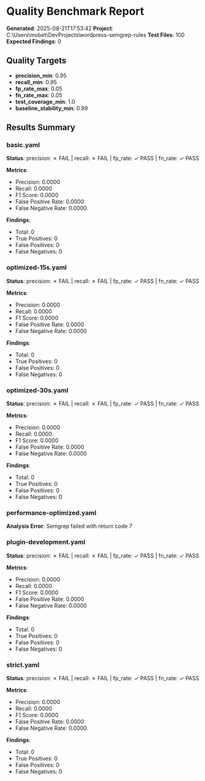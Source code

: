 # Quality Benchmark Report

**Generated**: 2025-08-21T17:53:42
**Project**: C:\Users\mobet\DevProjects\wordpress-semgrep-rules
**Test Files**: 100
**Expected Findings**: 0

## Quality Targets

- **precision_min**: 0.95
- **recall_min**: 0.95
- **fp_rate_max**: 0.05
- **fn_rate_max**: 0.05
- **test_coverage_min**: 1.0
- **baseline_stability_min**: 0.99

## Results Summary

### basic.yaml

**Status**: precision: ✗ FAIL | recall: ✗ FAIL | fp_rate: ✓ PASS | fn_rate: ✓ PASS

**Metrics**:
- Precision: 0.0000
- Recall: 0.0000
- F1 Score: 0.0000
- False Positive Rate: 0.0000
- False Negative Rate: 0.0000

**Findings**:
- Total: 0
- True Positives: 0
- False Positives: 0
- False Negatives: 0

### optimized-15s.yaml

**Status**: precision: ✗ FAIL | recall: ✗ FAIL | fp_rate: ✓ PASS | fn_rate: ✓ PASS

**Metrics**:
- Precision: 0.0000
- Recall: 0.0000
- F1 Score: 0.0000
- False Positive Rate: 0.0000
- False Negative Rate: 0.0000

**Findings**:
- Total: 0
- True Positives: 0
- False Positives: 0
- False Negatives: 0

### optimized-30s.yaml

**Status**: precision: ✗ FAIL | recall: ✗ FAIL | fp_rate: ✓ PASS | fn_rate: ✓ PASS

**Metrics**:
- Precision: 0.0000
- Recall: 0.0000
- F1 Score: 0.0000
- False Positive Rate: 0.0000
- False Negative Rate: 0.0000

**Findings**:
- Total: 0
- True Positives: 0
- False Positives: 0
- False Negatives: 0

### performance-optimized.yaml

**Analysis Error**: Semgrep failed with return code 7

### plugin-development.yaml

**Status**: precision: ✗ FAIL | recall: ✗ FAIL | fp_rate: ✓ PASS | fn_rate: ✓ PASS

**Metrics**:
- Precision: 0.0000
- Recall: 0.0000
- F1 Score: 0.0000
- False Positive Rate: 0.0000
- False Negative Rate: 0.0000

**Findings**:
- Total: 0
- True Positives: 0
- False Positives: 0
- False Negatives: 0

### strict.yaml

**Status**: precision: ✗ FAIL | recall: ✗ FAIL | fp_rate: ✓ PASS | fn_rate: ✓ PASS

**Metrics**:
- Precision: 0.0000
- Recall: 0.0000
- F1 Score: 0.0000
- False Positive Rate: 0.0000
- False Negative Rate: 0.0000

**Findings**:
- Total: 0
- True Positives: 0
- False Positives: 0
- False Negatives: 0
